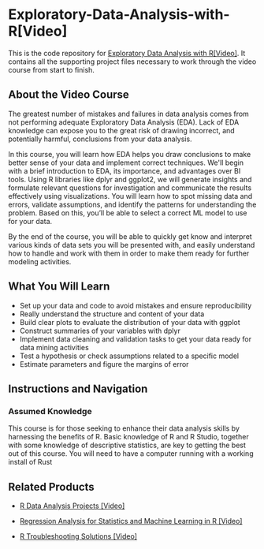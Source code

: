 # Exploratory-Data-Analysis-with-R[Video]
This is the code repository for [Exploratory Data Analysis with R[Video]](https://www.packtpub.com/data/exploratory-data-analysis-with-r-video). It contains all the supporting project files necessary to work through the video course from start to finish.
## About the Video Course
The greatest number of mistakes and failures in data analysis comes from not performing adequate Exploratory Data Analysis (EDA). Lack of EDA knowledge can expose you to the great risk of drawing incorrect, and potentially harmful, conclusions from your data analysis.

In this course, you will learn how EDA helps you draw conclusions to make better sense of your data and implement correct techniques. We'll begin with a brief introduction to EDA, its importance, and advantages over BI tools. Using R libraries like dplyr and ggplot2, we will generate insights and formulate relevant questions for investigation and communicate the results effectively using visualizations. You will learn how to spot missing data and errors, validate assumptions, and identify the patterns for understanding the problem. Based on this, you’ll be able to select a correct ML model to use for your data.

By the end of the course, you will be able to quickly get know and interpret various kinds of data sets you will be presented with, and easily understand how to handle and work with them in order to make them ready for further modeling activities.
<H2>What You Will Learn</H2>
<DIV class=book-info-will-learn-text>
<UL>
<LI>Set up your data and code to avoid mistakes and ensure reproducibility
<LI>Really understand the structure and content of your data
<LI>Build clear plots to evaluate the distribution of your data with ggplot
<LI>Construct summaries of your variables with dplyr
<LI>Implement data cleaning and validation tasks to get your data ready for data mining activities
<LI>Test a hypothesis or check assumptions related to a specific model
<LI>Estimate parameters and figure the margins of error 
</LI></UL></DIV>

## Instructions and Navigation
### Assumed Knowledge
This course is for those seeking to enhance their data analysis skills by harnessing the benefits of R. Basic knowledge of R and R Studio, together with some knowledge of descriptive statistics, are key to getting the best out of this course.
You will need to have a computer running with a working install of Rust

## Related Products
* [R Data Analysis Projects [Video]](https://www.packtpub.com/big-data-and-business-intelligence/r-data-analysis-projects-video)

* [Regression Analysis for Statistics and Machine Learning in R [Video]](https://www.packtpub.com/programming/regression-analysis-for-statistics-and-machine-learning-in-r-video)

* [R Troubleshooting Solutions [Video]](https://www.packtpub.com/application-development/r-troubleshooting-solutions-video)

